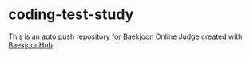 # coding-test-study
This is an auto push repository for Baekjoon Online Judge created with [BaekjoonHub](https://github.com/BaekjoonHub/BaekjoonHub).
